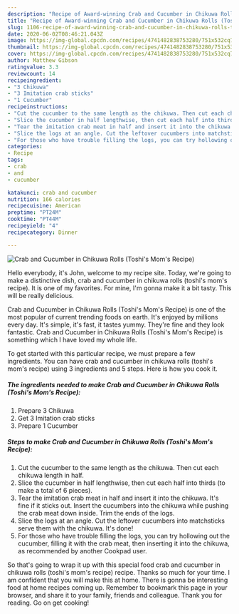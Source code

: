 ```yaml
---
description: "Recipe of Award-winning Crab and Cucumber in Chikuwa Rolls (Toshi&amp;#39;s Mom&amp;#39;s Recipe)"
title: "Recipe of Award-winning Crab and Cucumber in Chikuwa Rolls (Toshi&amp;#39;s Mom&amp;#39;s Recipe)"
slug: 1106-recipe-of-award-winning-crab-and-cucumber-in-chikuwa-rolls-toshi-and-39-s-mom-and-39-s-recipe
date: 2020-06-02T08:46:21.043Z
image: https://img-global.cpcdn.com/recipes/4741482838753280/751x532cq70/crab-and-cucumber-in-chikuwa-rolls-toshis-moms-recipe-recipe-main-photo.jpg
thumbnail: https://img-global.cpcdn.com/recipes/4741482838753280/751x532cq70/crab-and-cucumber-in-chikuwa-rolls-toshis-moms-recipe-recipe-main-photo.jpg
cover: https://img-global.cpcdn.com/recipes/4741482838753280/751x532cq70/crab-and-cucumber-in-chikuwa-rolls-toshis-moms-recipe-recipe-main-photo.jpg
author: Matthew Gibson
ratingvalue: 3.3
reviewcount: 14
recipeingredient:
- "3 Chikuwa"
- "3 Imitation crab sticks"
- "1 Cucumber"
recipeinstructions:
- "Cut the cucumber to the same length as the chikuwa. Then cut each chikuwa length in half."
- "Slice the cucumber in half lengthwise, then cut each half into thirds (to make a total of 6 pieces)."
- "Tear the imitation crab meat in half and insert it into the chikuwa. It&#39;s fine if it sticks out. Insert the cucumbers into the chikuwa while pushing the crab meat down inside. Trim the ends of the logs."
- "Slice the logs at an angle. Cut the leftover cucumbers into matchsticks serve them with the chikuwa. It&#39;s done!"
- "For those who have trouble filling the logs, you can try hollowing out the cucumber, filling it with the crab meat, then inserting it into the chikuwa, as recommended by another Cookpad user."
categories:
- Recipe
tags:
- crab
- and
- cucumber

katakunci: crab and cucumber 
nutrition: 166 calories
recipecuisine: American
preptime: "PT24M"
cooktime: "PT44M"
recipeyield: "4"
recipecategory: Dinner

---
```



![Crab and Cucumber in Chikuwa Rolls (Toshi&#39;s Mom&#39;s Recipe)](https://img-global.cpcdn.com/recipes/4741482838753280/751x532cq70/crab-and-cucumber-in-chikuwa-rolls-toshis-moms-recipe-recipe-main-photo.jpg)

Hello everybody, it's John, welcome to my recipe site. Today, we're going to make a distinctive dish, crab and cucumber in chikuwa rolls (toshi&#39;s mom&#39;s recipe). It is one of my favorites. For mine, I'm gonna make it a bit tasty. This will be really delicious.

Crab and Cucumber in Chikuwa Rolls (Toshi&#39;s Mom&#39;s Recipe) is one of the most popular of current trending foods on earth. It's enjoyed by millions every day. It's simple, it's fast, it tastes yummy. They're fine and they look fantastic. Crab and Cucumber in Chikuwa Rolls (Toshi&#39;s Mom&#39;s Recipe) is something which I have loved my whole life.




To get started with this particular recipe, we must prepare a few ingredients. You can have crab and cucumber in chikuwa rolls (toshi&#39;s mom&#39;s recipe) using 3 ingredients and 5 steps. Here is how you cook it.

<!--inarticleads1-->

##### The ingredients needed to make Crab and Cucumber in Chikuwa Rolls (Toshi&#39;s Mom&#39;s Recipe):

1. Prepare 3 Chikuwa
1. Get 3 Imitation crab sticks
1. Prepare 1 Cucumber




<!--inarticleads2-->

##### Steps to make Crab and Cucumber in Chikuwa Rolls (Toshi&#39;s Mom&#39;s Recipe):

1. Cut the cucumber to the same length as the chikuwa. Then cut each chikuwa length in half.
1. Slice the cucumber in half lengthwise, then cut each half into thirds (to make a total of 6 pieces).
1. Tear the imitation crab meat in half and insert it into the chikuwa. It&#39;s fine if it sticks out. Insert the cucumbers into the chikuwa while pushing the crab meat down inside. Trim the ends of the logs.
1. Slice the logs at an angle. Cut the leftover cucumbers into matchsticks serve them with the chikuwa. It&#39;s done!
1. For those who have trouble filling the logs, you can try hollowing out the cucumber, filling it with the crab meat, then inserting it into the chikuwa, as recommended by another Cookpad user.




So that's going to wrap it up with this special food crab and cucumber in chikuwa rolls (toshi&#39;s mom&#39;s recipe) recipe. Thanks so much for your time. I am confident that you will make this at home. There is gonna be interesting food at home recipes coming up. Remember to bookmark this page in your browser, and share it to your family, friends and colleague. Thank you for reading. Go on get cooking!
